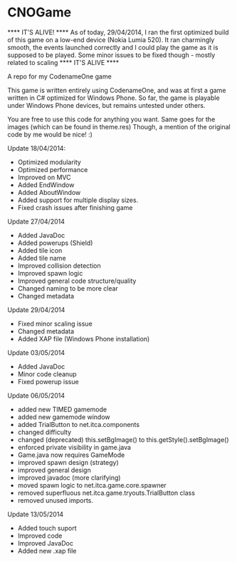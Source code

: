 CNOGame
=======

**** IT'S ALIVE! ****
As of today, 29/04/2014, I ran the first optimized build of this game on a low-end device (Nokia Lumia 520).
It ran charmingly smooth, the events launched correctly and I could play the game as it is supposed to be played.
Some minor issues to be fixed though - mostly related to scaling
**** IT'S ALIVE   ****


A repo for my CodenameOne game

This game is written entirely using CodenameOne, and was at first a game written in C# optimized for Windows Phone.
So far, the game is playable under Windows Phone devices, but remains untested under others. 

You are free to use this code for anything you want. Same goes for the images (which can be found in theme.res)
Though, a mention of the original code by me would be nice! :)

Update 18/04/2014:

- Optimized modularity
- Optimized performance
- Improved on MVC 
- Added EndWindow
- Added AboutWindow
- Added support for multiple display sizes.
- Fixed crash issues after finishing game



Update 27/04/2014

- Added JavaDoc
- Added powerups (Shield)
- Added tile icon
- Added tile name
- Improved collision detection
- Improved spawn logic
- Improved general code structure/quality
- Changed naming to be more clear
- Changed metadata

Update 29/04/2014

- Fixed minor scaling issue
- Changed metadata
- Added XAP file (Windows Phone installation)

Update 03/05/2014

- Added JavaDoc
- Minor code cleanup
- Fixed powerup issue

Update 06/05/2014

- added new TIMED gamemode
- added new gamemode window
- added TrialButton to net.itca.components
- changed difficulty
- changed (deprecated) this.setBgImage() to this.getStyle().setBgImage()
- enforced private visibility in game.java
- Game.java now requires GameMode
- improved spawn design (strategy)
- improved general design
- improved javadoc (more clarifying)
- moved spawn logic to net.itca.game.core.spawner
- removed superfluous net.itca.game.tryouts.TrialButton class
- removed unused imports.

Update 13/05/2014

- Added touch suport
- Improved code
- Improved JavaDoc
- Added new .xap file